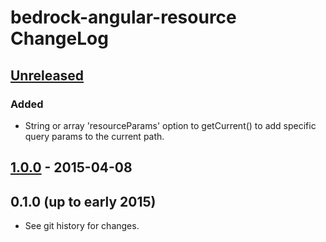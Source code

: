 # bedrock-angular-resource ChangeLog

## [Unreleased]

### Added
- String or array 'resourceParams' option to getCurrent() to add specific query
  params to the current path.

## [1.0.0] - 2015-04-08

## 0.1.0 (up to early 2015)

- See git history for changes.

[Unreleased]: https://github.com/digitalbazaar/bedrock-angular-resource/compare/1.0.0...HEAD
[1.0.0]: https://github.com/digitalbazaar/bedrock-angular-resource/compare/0.1.0...1.0.0
